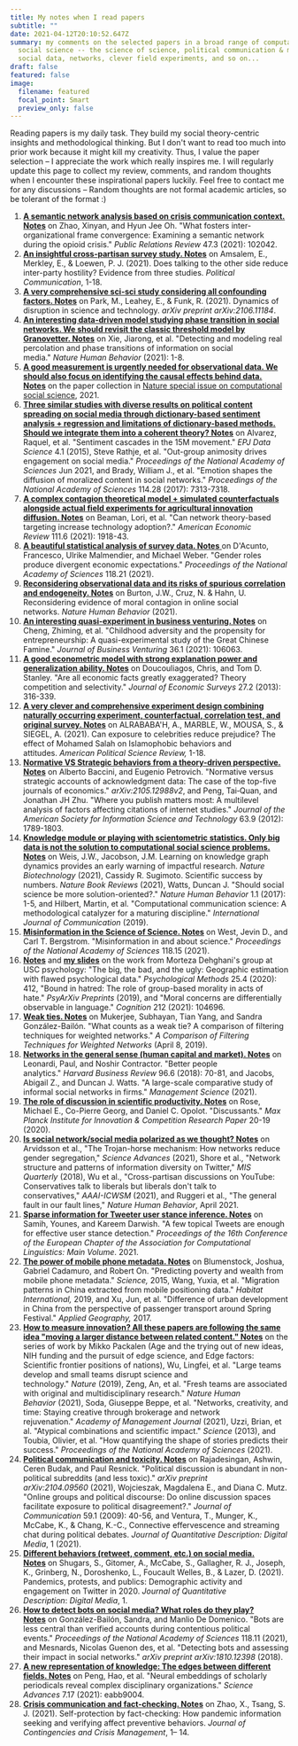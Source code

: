 ```yaml
---
title: My notes when I read papers
subtitle: ""
date: 2021-04-12T20:10:52.647Z
summary: my comments on the selected papers in a broad range of computational
  social science -- the science of science, political communication & media,
  social data, networks, clever field experiments, and so on...
draft: false
featured: false
image:
  filename: featured
  focal_point: Smart
  preview_only: false
---
```

Reading papers is my daily task. They build my social theory-centric insights and methodological thinking. But I don't want to read too much into prior work because it might kill my creativity. Thus, I value the paper selection – I appreciate the work which really inspires me. I will regularly update this page to collect my review, comments, and random thoughts when I encounter these inspirational papers luckily. Feel free to contact me for any discussions – Random thoughts are not formal academic articles, so be tolerant of the format :)

1. **[A semantic network analysis based on crisis communication context. Notes](https://docs.google.com/document/d/1RamB2Ivhjy4pipv1GjTR78imAP3ugftf6PkGEj4Mw4U/edit?usp=sharing)** on Zhao, Xinyan, and Hyun Jee Oh. "What fosters inter-organizational frame convergence: Examining a semantic network during the opioid crisis." *Public Relations Review* 47.3 (2021): 102042.
2. **[An insightful cross-partisan survey study. Notes](https://docs.google.com/document/d/1quNK2bp-DmI8bXRx9fc4ay7ZZI83-yGne38iXTHSAlQ/edit?usp=sharing)** on Amsalem, E., Merkley, E., & Loewen, P. J. (2021). Does talking to the other side reduce inter-party hostility? Evidence from three studies. *Political Communication*, 1-18.
3. **[A very comprehensive sci-sci study considering all confounding factors. Notes](https://docs.google.com/document/d/17vcigoQT90dL8PmPHfGTKa7eLl6ydjfpqg8Fmoy0Ihk/edit?usp=sharing)** on Park, M., Leahey, E., & Funk, R. (2021). Dynamics of disruption in science and technology. *arXiv preprint arXiv:2106.11184*.
4. **[An interesting data-driven model studying phase transition in social networks. We should revisit the classic threshold model by Granovetter. Notes](https://docs.google.com/document/d/1Vc8UKOTppwdZBAUaS9xqkFdZAluO4x64dLu7FxhRZM8/edit?usp=sharing)** on Xie, Jiarong, et al. "Detecting and modeling real percolation and phase transitions of information on social media." *Nature Human Behavior* (2021): 1-8.
5. **[A good measurement is urgently needed for observational data. We should also focus on identifying the causal effects behind data. Notes](https://docs.google.com/document/d/1ow13NUuQppXpuYLdo6O31AO_cqjhXdX_JDJU8GK5HaM/edit?usp=sharing)** on the paper collection in [Nature special issue on computational social science](https://www.nature.com/collections/cadaddgige), 2021.
6. **[Three similar studies with diverse results on political content spreading on social media through dictionary-based sentiment analysis + regression and limitations of dictionary-based methods. Should we integrate them into a coherent theory? Notes](https://docs.google.com/document/d/16kAUGVj2jL-UWgG20nI4QsvGfEfJkTJpW1FcAi3p6r0/edit?usp=sharing)** on Alvarez, Raquel, et al. "Sentiment cascades in the 15M movement." *EPJ Data Science* 4.1 (2015), Steve Rathje, et al. "Out-group animosity drives engagement on social media." *Proceedings of the National Academy of Sciences* Jun 2021, and Brady, William J., et al. "Emotion shapes the diffusion of moralized content in social networks." *Proceedings of the National Academy of Sciences* 114.28 (2017): 7313-7318.
7. **[A complex contagion theoretical model + simulated counterfactuals alongside actual field experiments for agricultural innovation diffusion. Notes](https://docs.google.com/document/d/1O8JZeXH7VsOb0LyiK7_E_g56rUbJoFw5SNpGFHFpkd4/edit?usp=sharing)** on Beaman, Lori, et al. "Can network theory-based targeting increase technology adoption?." *American Economic Review* 111.6 (2021): 1918-43.
8. [**A beautiful statistical analysis of survey data. Notes** ](https://docs.google.com/document/d/1lL22ZQIyq5xGbCjojQlvqN2l45u0yVl1tpuM9oYPoFM/edit?usp=sharing)on D'Acunto, Francesco, Ulrike Malmendier, and Michael Weber. "Gender roles produce divergent economic expectations." *Proceedings of the National Academy of Sciences* 118.21 (2021).
9. **[Reconsidering observational data and its risks of spurious correlation and endogeneity. Notes](https://docs.google.com/document/d/1MYgnp1jkPL-rf91MXIgmxAcV3ATz4bqPZMHIluGXo2s/edit?usp=sharing)** on Burton, J.W., Cruz, N. & Hahn, U. Reconsidering evidence of moral contagion in online social networks. *Nature Human Behavior* (2021).
10. **[An interesting quasi-experiment in business venturing. Notes](https://docs.google.com/document/d/1lNOe-nQ1J9YL45Agkb-8EWy10RQiOHPifXhSfkEIFZI/edit?usp=sharing)** on Cheng, Zhiming, et al. "Childhood adversity and the propensity for entrepreneurship: A quasi-experimental study of the Great Chinese Famine." *Journal of Business Venturing* 36.1 (2021): 106063.
11. **[A good econometric model with strong explanation power and generalization ability. Notes](https://docs.google.com/document/d/1lJZ4OiNkQJMsKlqZqCjyGBvhaihOqg_7ZYdQG6Q18uk/edit?usp=sharing)** on Doucouliagos, Chris, and Tom D. Stanley. "Are all economic facts greatly exaggerated? Theory competition and selectivity." *Journal of Economic Surveys* 27.2 (2013): 316-339.
12. **[A very clever and comprehensive experiment design combining naturally occurring experiment, counterfactual, correlation test, and original survey. Notes](https://docs.google.com/document/d/1rM68bBndxk0ZLIZDtsD2tx5RTAfCRrR6C2oagFGA9Hg/edit?usp=sharing)** on ALRABABA'H, A., MARBLE, W., MOUSA, S., & SIEGEL, A. (2021). Can exposure to celebrities reduce prejudice? The effect of Mohamed Salah on Islamophobic behaviors and attitudes. *American Political Science Review,* 1-18.
13. **[Normative VS Strategic behaviors from a theory-driven perspective. Notes](https://docs.google.com/document/d/1Fw07exF-QZers14kFyN-97f4A_fBoY1qf6vR0PnCtgQ/edit?usp=sharing)** on Alberto Baccini, and Eugenio Petrovich. "Normative versus strategic accounts of acknowledgment data: The case of the top-five journals of economics." *arXiv:2105.12988v2*, and Peng, Tai‐Quan, and Jonathan JH Zhu. "Where you publish matters most: A multilevel analysis of factors affecting citations of internet studies." *Journal of the American Society for Information Science and Technology* 63.9 (2012): 1789-1803.
14. **[Knowledge module or playing with scientometric statistics. Only big data is not the solution to computational social science problems. Notes](https://docs.google.com/document/d/12j9L1VLTzxrCSpOkngMbhpQWMpoAxI6SqwxOiq05x1w/edit?usp=sharing)** on Weis, J.W., Jacobson, J.M. Learning on knowledge graph dynamics provides an early warning of impactful research. *Nature Biotechnology* (2021), Cassidy R. Sugimoto. Scientific success by numbers. *Nature Book Reviews* (2021), Watts, Duncan J. "Should social science be more solution-oriented?." *Nature Human Behavior* 1.1 (2017): 1-5, and Hilbert, Martin, et al. "Computational communication science: A methodological catalyzer for a maturing discipline." *International Journal of Communication* (2019).
15. **[Misinformation in the Science of Science. Notes](https://docs.google.com/document/d/1sT-oseC9EVJUbXNXmLZn2tWmftyoFkYumTtr-7voH4A/edit?usp=sharing)** on West, Jevin D., and Carl T. Bergstrom. "Misinformation in and about science." *Proceedings of the National Academy of Sciences* 118.15 (2021).
16. **[Notes](https://docs.google.com/document/d/13urhFb0HOk2Ah75m_y7Yzlh0X9ZeqKFu2HdY0SI4L0o/edit?usp=sharing)** and **[my slides](https://www.dropbox.com/s/atmm1d8tkhca2su/Presentation_honglin.pptx?dl=0)** on the work from Morteza Dehghani's group at USC psychology: "The big, the bad, and the ugly: Geographic estimation with flawed psychological data." *Psychological Methods* 25.4 (2020): 412, "Bound in hatred: The role of group-based morality in acts of hate." *PsyArXiv Preprints* (2019), and "Moral concerns are differentially observable in language." *Cognition* 212 (2021): 104696.
17. **[Weak ties. Notes](https://docs.google.com/document/d/1iEJisbx1SUmeFBFMRKi2SNXBpM0D74BcUHgpb7kIb74/edit?usp=sharing)** on Mukerjee, Subhayan, Tian Yang, and Sandra González-Bailón. "What counts as a weak tie? A comparison of filtering techniques for weighted networks." *A Comparison of Filtering Techniques for Weighted Networks* (April 8, 2019).
18. **[Networks in the general sense (human capital and market). Notes](https://docs.google.com/document/d/1d48_RqVz-7pBdyerMhx5VZUcPwSaS6G-RYBY1RBDdGE/edit?usp=sharing)** on Leonardi, Paul, and Noshir Contractor. "Better people analytics." *Harvard Business Review* 96.6 (2018): 70-81, and Jacobs, Abigail Z., and Duncan J. Watts. "A large-scale comparative study of informal social networks in firms." *Management Science* (2021).
19. **[The role of discussion in scientific productivity. Notes](https://docs.google.com/document/d/1tZik2EL_YxshCLdMJN3BtBK-6H-kTgggsb3xs8GYTqE/edit?usp=sharing)** on Rose, Michael E., Co-Pierre Georg, and Daniel C. Opolot. "Discussants." *Max Planck Institute for Innovation & Competition Research Paper* 20-19 (2020).
20. **[Is social network/social media polarized as we thought? Notes](https://docs.google.com/document/d/1nqBvLI-mjJOfFdFQ7FZ8BUjgAtVxsEQbOtTAolm78jo/edit?usp=sharing)** on Arvidsson et al., "The Trojan-horse mechanism: How networks reduce gender segregation," *Science Advances* (2021), Shore et al., "Network structure and patterns of information diversity on Twitter," *MIS Quarterly* (2018), Wu et al., "Cross-partisan discussions on YouTube: Conservatives talk to liberals but liberals don't talk to conservatives," *AAAI-ICWSM* (2021), and Ruggeri et al., "The general fault in our fault lines," *Nature Human Behavior*, April 2021.
21. **[Sparse information for Tweeter user stance inference. Notes](https://docs.google.com/document/d/1yHTyJK6cf6wOleXhdeA6s0KhJDibWVlWt71TcWEiROI/edit?usp=sharing)** on Samih, Younes, and Kareem Darwish. "A few topical Tweets are enough for effective user stance detection." *Proceedings of the 16th Conference of the European Chapter of the Association for Computational Linguistics: Main Volume*. 2021.
22. **[The power of mobile phone metadata. Notes](https://docs.google.com/document/d/1DxiiwjtAF06f-kldl6wXxbPxyGR5Q7kli0vq5ga9Pgo/edit?usp=sharing)** on Blumenstock, Joshua, Gabriel Cadamuro, and Robert On. "Predicting poverty and wealth from mobile phone metadata." *Science,* 2015, Wang, Yuxia, et al. "Migration patterns in China extracted from mobile positioning data." *Habitat International,* 2019, and Xu, Jun, et al. "Difference of urban development in China from the perspective of passenger transport around Spring Festival." *Applied Geography,* 2017.
23. **[How to measure innovation? All these papers are following the same idea "moving a larger distance between related content." Notes](https://docs.google.com/document/d/1dEt1CA1rZ2eM9h1LcoBCGd4u7W5oixQfdl5MGGCrYrg/edit?usp=sharing)** on the series of work by Mikko Packalen (Age and the trying out of new ideas, NIH funding and the pursuit of edge science, and Edge factors: Scientific frontier positions of nations), Wu, Lingfei, et al. "Large teams develop and small teams disrupt science and technology." *Nature* (2019), Zeng, An, et al. "Fresh teams are associated with original and multidisciplinary research." *Nature Human Behavior* (2021), Soda, Giuseppe Beppe, et al. "Networks, creativity, and time: Staying creative through brokerage and network rejuvenation." *Academy of Management Journal* (2021), Uzzi, Brian, et al. "Atypical combinations and scientific impact." *Science* (2013), and Toubia, Olivier, et al. "How quantifying the shape of stories predicts their success." *Proceedings of the National Academy of Sciences* (2021).
24. **[Political communication and toxicity. Notes](https://docs.google.com/document/d/17NuWm7h1P_pWX_U8g1hgFWrMi9Q6FcgAW8Y3bRZd4m8/edit?usp=sharing)** on Rajadesingan, Ashwin, Ceren Budak, and Paul Resnick. "Political discussion is abundant in non-political subreddits (and less toxic)." *arXiv preprint arXiv:2104.09560* (2021), Wojcieszak, Magdalena E., and Diana C. Mutz. "Online groups and political discourse: Do online discussion spaces facilitate exposure to political disagreement?." *Journal of Communication* 59.1 (2009): 40-56, and Ventura, T., Munger, K., McCabe, K., & Chang, K.-C., Connective effervescence and streaming chat during political debates. *Journal of Quantitative Description: Digital Media*, 1 (2021).
25. **[Different behaviors (retweet, comment, etc.) on social media. Notes](https://docs.google.com/document/d/1BhMzVBUErS6z85fTkz5CQmrlDmsoaH3rlSQYuOaqges/edit?usp=sharing)** on Shugars, S., Gitomer, A., McCabe, S., Gallagher, R. J., Joseph, K., Grinberg, N., Doroshenko, L., Foucault Welles, B., & Lazer, D. (2021). Pandemics, protests, and publics: Demographic activity and engagement on Twitter in 2020. *Journal of Quantitative Description*: *Digital Media*, 1.
26. **[How to detect bots on social media? What roles do they play? Notes](https://docs.google.com/document/d/1CWwYyO6MX25JawrJvk4dctAxJ_sSPi_nla-Umjpj96U/edit?usp=sharing)** on González-Bailón, Sandra, and Manlio De Domenico. "Bots are less central than verified accounts during contentious political events." *Proceedings of the National Academy of Sciences* 118.11 (2021), and Mesnards, Nicolas Guenon des, et al. "Detecting bots and assessing their impact in social networks." *arXiv preprint arXiv:1810.12398* (2018).
27. **[A new representation of knowledge: The edges between different fields. Notes](https://docs.google.com/document/d/1zx7mq7K8yH5Sadv8WLZN02P5718lCyMH_-BkxFQhaek/edit?usp=sharing)** on Peng, Hao, et al. "Neural embeddings of scholarly periodicals reveal complex disciplinary organizations." *Science Advances* 7.17 (2021): eabb9004.
28. **[Crisis communication and fact-checking. Notes](https://docs.google.com/document/d/1oK4KSeKuvHROM_SaGhWpJKQmKfM7kFuuTmdp5MaiqtI/edit?usp=sharing)** on Zhao, X., Tsang, S. J. (2021). Self-protection by fact-checking: How pandemic information seeking and verifying affect preventive behaviors. *Journal of Contingencies and Crisis Management*, 1– 14.